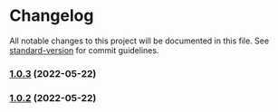 # Changelog

All notable changes to this project will be documented in this file. See [standard-version](https://github.com/conventional-changelog/standard-version) for commit guidelines.

### [1.0.3](https://github.com/EgorCloud/prpcow/compare/v1.0.2...v1.0.3) (2022-05-22)

### [1.0.2](https://github.com/EgorCloud/prpcow/compare/v1.0.1...v1.0.2) (2022-05-22)
